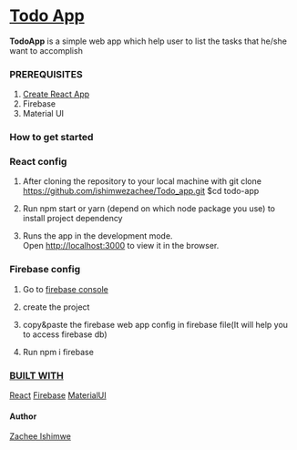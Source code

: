 # [Todo App](https://todo-app-62f2e.web.app/)

**TodoApp** is a simple web app which help user to list the tasks that he/she want to accomplish 

###  PREREQUISITES 
1. [Create React App](https://github.com/facebook/create-react-app)
2. Firebase
3. Material UI


### How to get started

### React config

1. After cloning the repository to your local machine with 
   git clone <https://github.com/ishimwezachee/Todo_app.git> $cd todo-app

2. Run npm start or yarn (depend on which node package you use) to install project dependency

3. Runs the app in the development mode.\
   Open [http://localhost:3000](http://localhost:3000) to view it in the browser.


### Firebase config

1. Go to [firebase console](https://firebase.google.com/)

2. create the project 

3. copy&paste the firebase web app config in firebase file(It will help you to access firebase db)

4. Run npm i firebase


### <u>BUILT WITH </U>

[React](https://github.com/facebook/create-react-app)
[Firebase](https://firebase.google.com/)
[MaterialUI](https://material-ui.com/getting-started/installation/)

#### Author 
[Zachee Ishimwe](https://www.linkedin.com/in/zachee-ishimwe-ab952a119/)